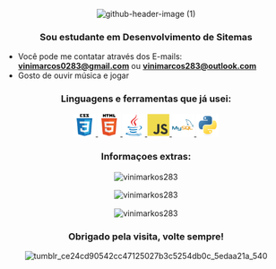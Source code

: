 <div align="center">

![github-header-image (1)](https://user-images.githubusercontent.com/102962949/203436709-18242da6-9e99-4a1f-a78a-40c837eee64c.png)

<h3 align="center">Sou estudante em Desenvolvimento de Sitemas</h3>
 
</div>

- Você pode me contatar através dos E-mails: **vinimarcos0283@gmail.com** ou **vinimarcos283@outlook.com**
- Gosto de ouvir música e jogar

<h3 align="center">Linguagens e ferramentas que já usei:</h3>
<p align="center"> <a href="https://www.w3schools.com/css/" target="_blank" rel="noreferrer"> <img src="https://raw.githubusercontent.com/devicons/devicon/master/icons/css3/css3-original-wordmark.svg" alt="css3" width="40" height="40"/> </a> <a href="https://www.w3.org/html/" target="_blank" rel="noreferrer"> <img src="https://raw.githubusercontent.com/devicons/devicon/master/icons/html5/html5-original-wordmark.svg" alt="html5" width="40" height="40"/> </a> <a href="https://www.java.com" target="_blank" rel="noreferrer"> <img src="https://raw.githubusercontent.com/devicons/devicon/master/icons/java/java-original.svg" alt="java" width="40" height="40"/> </a> <a href="https://developer.mozilla.org/en-US/docs/Web/JavaScript" target="_blank" rel="noreferrer"> <img src="https://raw.githubusercontent.com/devicons/devicon/master/icons/javascript/javascript-original.svg" alt="javascript" width="40" height="40"/> </a> <a href="https://www.mysql.com/" target="_blank" rel="noreferrer"> <img src="https://raw.githubusercontent.com/devicons/devicon/master/icons/mysql/mysql-original-wordmark.svg" alt="mysql" width="40" height="40"/> </a> <a href="https://www.python.org" target="_blank" rel="noreferrer"> <img src="https://raw.githubusercontent.com/devicons/devicon/master/icons/python/python-original.svg" alt="python" width="40" height="40"/> </a> </p>


<h3 align="center">Informaçoes extras:</h3>
<div align="center">
<p><img align="center" src="https://github-readme-stats.vercel.app/api/top-langs?username=vinimarkos283&show_icons=true&locale=pt-br&layout=compact"  width="500px" alt="vinimarkos283" /></p>

<p><img align="center" src="https://github-readme-stats.vercel.app/api?username=vinimarkos283&show_icons=true&locale=pt-br" width="500px" alt="vinimarkos283" /></p>

<p><img align="center" src="https://github-readme-streak-stats.herokuapp.com/?user=vinimarkos283&locale=pt-br"  width="500px" alt="vinimarkos283" /></p>
  
</div>

<h3 align="center">Obrigado pela visita, volte sempre!</h3>

<div align="center">
  
![tumblr_ce24cd90542cc47125027b3c5254db0c_5edaa21a_540](https://user-images.githubusercontent.com/102962949/203442353-0a2e6ae6-35cf-4465-a5b6-b2c3539dba07.gif)

</div>

  



